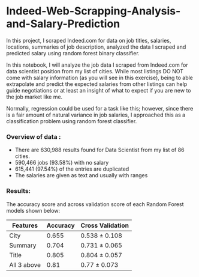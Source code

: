 # Indeed-Web-Scrapping-Analysis-and-Salary-Prediction
In this project, I scraped Indeed.com for data on job titles, salaries, locations, summaries of job description, analyzed the data I scraped and predicted salary using random forest binary classifier.

In this notebook, I will analyze the job data I scraped from Indeed.com for data scientist position from my list of cities. While most listings DO NOT come with salary information (as you will see in this exercise), being to able extrapolate and predict the expected salaries from other listings can help guide negotiations or at least an insight of what to expect if you are new to the job market like me. 

Normally, regression could be used for a task like this; however, since there is a fair amount of natural variance in job salaries, I approached this as a classification problem using random forest classifier.

### Overview of data :
* There are 630,988 results found for Data Scientist from my list of 86 cities. 
* 590,466 jobs (93.58%) with no salary
* 615,441 (97.54%) of the entries are duplicated
* The salaries are given as text and usually with ranges

### Results:
The accuracy score and across validation score of each Random Forest models shown below:

|Features|Accuracy|Cross Validation|
|------|------|------|
|City|0.655|0.538 ± 0.108|
|Summary|0.704|0.731 ± 0.065|
|Title|0.805|0.804 ± 0.057|
|All 3 above|0.81|0.77 ± 0.073|
